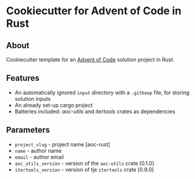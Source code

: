 # Cookiecutter for Advent of Code in Rust

## About

Cookiecutter template for an [Advent of Code](https://adventofcode.com/) solution project in Rust.

## Features

* An automatically ignored `input` directory with a `.gitkeep` file, for storing solution inputs
* An already set-up cargo project
* Batteries included: *aoc-utils* and *itertools* crates as dependencies

## Parameters

* `project_slug` - project name [aoc-rust]
* `name` - author name
* `email` - author email
* `aoc_utils_version` - version of the `aoc-utils` crate [0.1.0]
* `itertools_version` - version of tje `itertools` crate [0.9.0]
